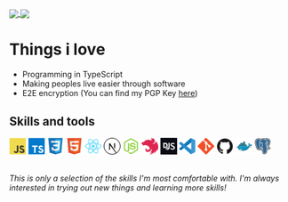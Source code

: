 <a href="https://github.com/anuraghazra/github-readme-stats">
  <img align="center" src="https://github-readme-stats.vercel.app/api?username=hoersamu&count_private=true&show_icons=true&include_all_commits=true&hide_border=true&hide_title=true&theme=github_dark" />
</a>
<a href="https://github.com/anuraghazra/github-readme-stats">
  <img align="center" src="https://github-readme-stats.vercel.app/api/top-langs/?username=hoersamu&langs_count=3&hide_title=true&hide_border=true&theme=github_dark" />
</a>

# Things i love

- Programming in TypeScript
- Making peoples live easier through software
- E2E encryption (You can find my PGP Key [here](https://cdn.hoera.dev/gpg/samuel@hoera.dev.gpg))

## Skills and tools

<div display="flex"> 
  <code><a href="https://developer.mozilla.org/docs/Web/JavaScript" title="JavaScript"referrerPolicy="no-referrer" target="_blank"><img height="30" src="https://raw.githubusercontent.com/devicons/devicon/master/icons/javascript/javascript-original.svg"></a></code>
  <code><a href="https://www.typescriptlang.org/" title="TypeScript"referrerPolicy="no-referrer" target="_blank"><img height="30" src="https://raw.githubusercontent.com/devicons/devicon/master/icons/typescript/typescript-original.svg"></a></code>
  <code><a href="https://developer.mozilla.org/docs/Web/CSS" title="CSS & SASS"referrerPolicy="no-referrer" target="_blank"><img height="30" src="https://raw.githubusercontent.com/devicons/devicon/master/icons/css3/css3-original.svg"></a></code>
  <code><a href="https://developer.mozilla.org/docs/Glossary/HTML5" title="HTML"referrerPolicy="no-referrer" target="_blank"><img height="30" src="https://raw.githubusercontent.com/devicons/devicon/master/icons/html5/html5-original.svg"></a></code>
  <code><a href="https://reactjs.org/" title="React"referrerPolicy="no-referrer" target="_blank"><img height="30" src="https://raw.githubusercontent.com/devicons/devicon/master/icons/react/react-original.svg"></a></code>
  <code><a href="https://nextjs.org/" title="Next.js"referrerPolicy="no-referrer" target="_blank"><img height="30" src="https://raw.githubusercontent.com/devicons/devicon/master/icons/nextjs/nextjs-line.svg"></a></code>
  <code><a href="https://nodejs.org/" title="Node.js"referrerPolicy="no-referrer" target="_blank"><img height="30" src="https://raw.githubusercontent.com/devicons/devicon/master/icons/nodejs/nodejs-original.svg"></a></code>
  <code><a href="https://nestjs.com/" title="Nest.js"referrerPolicy="no-referrer" target="_blank"><img height="30" src="https://raw.githubusercontent.com/devicons/devicon/master/icons/nestjs/nestjs-plain.svg"></a></code>
  <code><a href="https://discord.js.org/" title="Discord.js"referrerPolicy="no-referrer" target="_blank"><img height="30" src="https://raw.githubusercontent.com/devicons/devicon/master/icons/discordjs/discordjs-original.svg"></a></code>
  <code><a href="https://code.visualstudio.com/" title="Visual Studio Code"referrerPolicy="no-referrer" target="_blank"><img height="30" src="https://raw.githubusercontent.com/devicons/devicon/master/icons/vscode/vscode-original.svg"></a></code>
  <code><a href="https://git-scm.com/" title="Git"referrerPolicy="no-referrer" target="_blank"><img height="30" src="https://raw.githubusercontent.com/devicons/devicon/master/icons/git/git-plain.svg"></a></code>
  <code><a href="https://github.com/" title="GitHub"referrerPolicy="no-referrer" target="_blank"><img height="30" src="https://raw.githubusercontent.com/devicons/devicon/master/icons/github/github-original.svg"></a></code>
  <code><a href="https://www.docker.com/" title="Docker"referrerPolicy="no-referrer" target="_blank"><img height="30" src="https://raw.githubusercontent.com/devicons/devicon/master/icons/docker/docker-original.svg"></a></code>
  <code><a href="https://www.postgresql.org/" title="PostgreSQL"referrerPolicy="no-referrer" target="_blank"><img height="30" src="https://raw.githubusercontent.com/devicons/devicon/master/icons/postgresql/postgresql-original.svg"></a></code>
 </div>
 <br/>
 
  _This is only a selection of the skills I'm most comfortable with. I'm always interested in trying out new things and learning more skills!_
